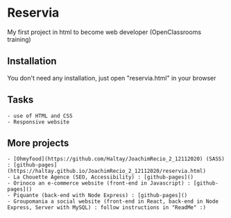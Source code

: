 
# Reservia

My first project in html to become web developer (OpenClassrooms training)

## Installation

You don't need any installation, just open "reservia.html" in your browser

## Tasks

    - use of HTML and CSS
    - Responsive website



## More projects

    - [Ohmyfood](https://github.com/Haltay/JoachimRecio_2_12112020) (SASS) : [github-pages](https://haltay.github.io/JoachimRecio_2_12112020/reservia.html)
    - La Chouette Agence (SEO, Accessibility) : [github-pages]()
    - Orinoco an e-commerce website (front-end in Javascript) : [github-pages]()
    - Piquante (back-end with Node Express) : [github-pages]()
    - Groupomania a social website (front-end in React, back-end in Node Express, Server with MySQL) : follow instructions in "ReadMe" :) 



